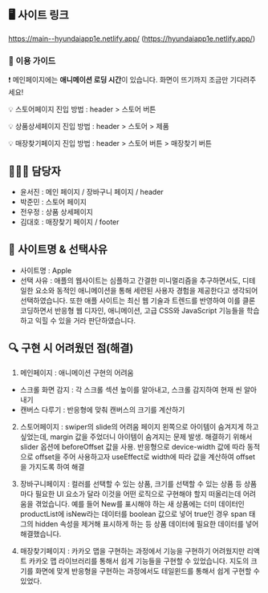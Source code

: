 ## 🖥️ 사이트 링크
https://main--hyundaiapp1e.netlify.app/ (https://hyundaiapp1e.netlify.app/)

### 📌 이용 가이드
❗️ 메인페이지에는 **애니메이션 로딩 시간**이 있습니다. 화면이 뜨기까지 조금만 기다려주세요! 

💡 스토어페이지 진입 방법 : header > 스토어 버튼  

💡 상품상세페이지 진입 방법 : header > 스토어 > 제품  

💡 매장찾기페이지 진입 방법 : header > 스토어 버튼 > 매장찾기 버튼

## 🙋🏻‍♀️ 담당자
- 윤서진 : 메인 페이지 / 장바구니 페이지 / header
- 박준민 : 스토어 페이지
- 전우정 : 상품 상세페이지
- 김대호 : 매장찾기 페이지 / footer

## 📎 사이트명 & 선택사유
- 사이트명 : Apple
- 선택 사유 : 애플의 웹사이트는 심플하고 간결한 미니멀리즘을 추구하면서도, 디테일한 요소와 동적인 애니메이션을 통해 세련된 사용자 경험을 제공한다고 생각되어 선택하였습니다. 또한 애플 사이트는 최신 웹 기술과 트렌드를 반영하여 이를 클론 코딩하면서 반응형 웹 디자인, 애니메이션, 고급 CSS와 JavaScript 기능들을 학습하고 익힐 수 있을 거라 판단하였습니다.

## 🔍 구현 시 어려웠던 점(해결)
1. 메인페이지 : 애니메이션 구현의 어려움
  - 스크롤 화면 감지 : 각 스크롤 섹션 높이를 알아내고, 스크롤 감지하여 현재 씬 알아내기
  - 캔버스 다루기 : 반응형에 맞춰 캔버스의 크기를 계산하기

2. 스토어페이지 : swiper의 slide의 어려움 페이지 왼쪽으로 아이템이 숨겨지게 하고 싶었는데, margin 값을 주었더니 아이템이 숨겨지는 문제 발생. 해결하기 위해서 slider 옵션에 beforeOffset 값을 사용. 반응형으로 device-width 값에 따라 동적으로 offset을 주어 사용하고자 useEffect로 width에 따라 값을 계산하여 offset을 가지도록 하여 해결
   
3. 장바구니페이지 : 컬러를 선택할 수 있는 상품, 크기를 선택할 수 있는 상품 등 상품마다 필요한 UI 요소가 달라 이것을 어떤 로직으로 구현해야 할지 떠올리는데 어려움을 겪었습니다. 예를 들어 New를 표시해야 하는 새 상품에는 더미 데이터인 productList에 isNew라는 데이터를 boolean 값으로 넣어 true인 경우 span 태그의 hidden 속성을 제거해 표시하게 하는 등 상품 데이터에 필요한 데이터를 넣어 해결했습니다.
   
4. 매장찾기페이지 : 카카오 맵을 구현하는 과정에서 기능을 구현하기 어려웠지만 리액트 카카오 맵 라이브러리를 통해서 쉽게 기능들을 구현할 수 있었습니다. 지도의 크기를 화면에 맞게 반응형을 구현하는 과정에서도 테일윈드를 통해서 쉽게 구현할 수 있었다.

